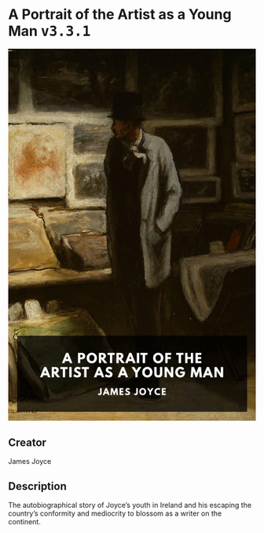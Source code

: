 
# A Portrait of the Artist as a Young Man <kbd>v3.3.1</kbd>

<center>
  <img src="./cover-1024.jpg"/>
</center>

## Creator
James Joyce

## Description
The autobiographical story of Joyce’s youth in Ireland and his escaping the country’s conformity and mediocrity to blossom as a writer on the continent.
